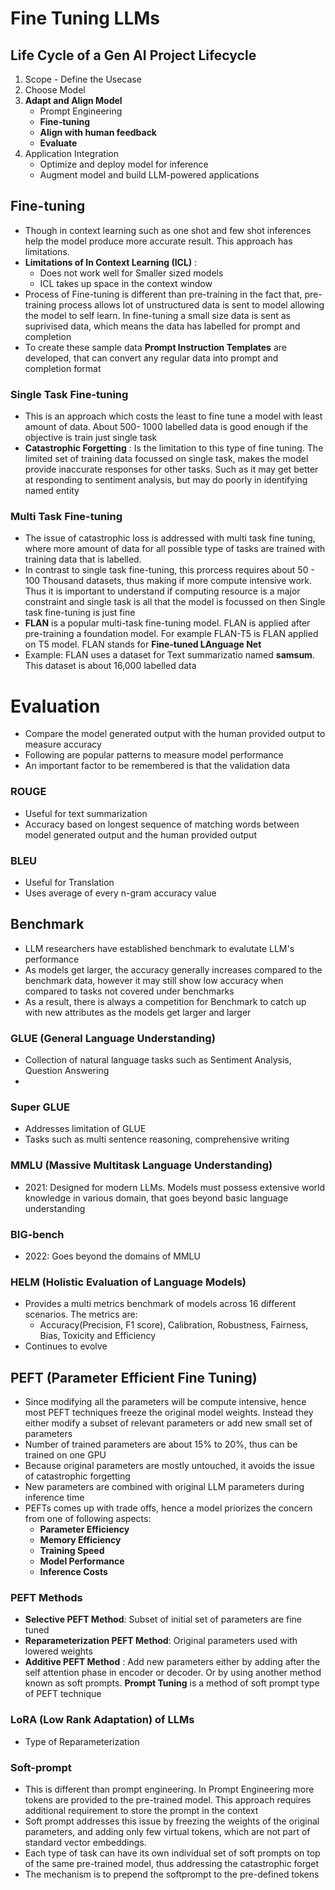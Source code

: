 # Fine Tuning LLMs

## Life Cycle of a Gen AI Project Lifecycle
1. Scope - Define the Usecase
2. Choose Model
3. **Adapt and Align Model**
    - Prompt Engineering
    - **Fine-tuning**
    - **Align with human feedback**
    - **Evaluate**
4. Application Integration
    - Optimize and deploy model for inference
    - Augment model and build LLM-powered applications

## Fine-tuning
- Though in context learning such as one shot and few shot inferences help the model produce more accurate result. This approach has limitations.
- **Limitations of In Context Learning (ICL)** : 
    - Does not work well for Smaller sized models
    - ICL takes up space in the context window
- Process of Fine-tuning is different than pre-training in the fact that, pre-training process allows lot of unstructured data is sent to model allowing the model to self learn. In fine-tuning a small size data is sent as suprivised data, which means the data has labelled for prompt and completion
- To create these sample data **Prompt Instruction Templates** are developed, that can convert any regular data into prompt and completion format

### Single Task Fine-tuning
- This is an approach which costs the least to fine tune a model with least amount of data. About 500- 1000 labelled data is good enough if the objective is train just single task
- **Catastrophic Forgetting** : Is the limitation to this type of fine tuning. The limited set of training data focussed on single task, makes the model provide inaccurate responses for other tasks. Such as it may get better at responding to sentiment analysis, but may do poorly in identifying named entity

### Multi Task Fine-tuning
- The issue of catastrophic loss is addressed with multi task fine tuning, where more amount of data for all possible type of tasks are trained with training data that is labelled. 
- In contrast to single task fine-tuning, this prorcess requires about 50 - 100 Thousand datasets, thus making if more compute intensive work. Thus it is important to understand if computing resource is a major constraint and single task is all that the model is focussed on then Single task fine-tuning is just fine
- **FLAN** is a popular multi-task fine-tuning model. FLAN is applied after pre-training a foundation model. For example FLAN-T5 is FLAN applied on T5 model. FLAN stands for **Fine-tuned LAnguage Net**
- Example: FLAN uses a dataset for Text summarizatio named **samsum**. This dataset is about 16,000 labelled data

# Evaluation
- Compare the model generated output with the human provided output to measure accuracy
- Following are popular patterns to measure model performance
- An important factor to be remembered is that the validation data

### ROUGE
- Useful for text summarization
- Accuracy based on longest sequence of matching words between model generated output and the human provided output 

### BLEU
- Useful for Translation
- Uses average of every n-gram accuracy value

## Benchmark
- LLM researchers have established benchmark to evalutate LLM's performance
- As models get larger, the accuracy generally increases compared to the benchmark data, however it may still show low accuracy when compared to tasks not covered under benchmarks
- As a result, there is always a competition for Benchmark to catch up with new attributes as the models get larger and larger
 

### GLUE (General Language Understanding)
- Collection of natural language tasks such as Sentiment Analysis, Question Answering
- 

### Super GLUE
- Addresses limitation of GLUE
- Tasks such as multi sentence reasoning, comprehensive writing

### MMLU (Massive Multitask Language Understanding)
- 2021: Designed for modern LLMs. Models must possess extensive world knowledge in various domain, that goes beyond basic language understanding

### BIG-bench
- 2022: Goes beyond the domains of MMLU

### HELM (Holistic Evaluation of Language Models)
- Provides a multi metrics benchmark of models across 16 different scenarios. The metrics are:
    - Accuracy(Precision, F1 score), Calibration, Robustness, Fairness, Bias, Toxicity and Efficiency
- Continues to evolve 

## PEFT (Parameter Efficient Fine Tuning)
- Since modifying all the parameters will be compute intensive, hence most PEFT techniques freeze the original model weights. Instead they either modify a subset of relevant parameters or add new small set of parameters 
-  Number of trained parameters are about 15% to 20%, thus can be trained on one GPU
- Because original parameters are mostly untouched, it avoids the issue of catastrophic forgetting
- New parameters are combined with original LLM parameters during inference time
- PEFTs comes up with trade offs, hence a model priorizes the concern from one of following aspects:
    - **Parameter Efficiency**
    - **Memory Efficiency**
    - **Training Speed**
    - **Model Performance**
    - **Inference Costs**

### PEFT Methods
- **Selective PEFT Method**: Subset of initial set of parameters are fine tuned
- **Reparameterization PEFT Method**: Original parameters used with lowered weights
- **Additive PEFT Method** : Add new parameters either by adding after the self attention phase in encoder or decoder. Or by using another method known as soft prompts. **Prompt Tuning** is a method of soft prompt type of PEFT technique

### LoRA (Low Rank Adaptation) of LLMs
- Type of Reparameterization 

### Soft-prompt
- This is different than prompt engineering. In Prompt Engineering more tokens are provided to the pre-trained model. This approach requires additional requirement to store the prompt in the context
- Soft prompt addresses this issue by freezing the weights of the original parameters, and adding only few virtual tokens, which are not part of standard vector embeddings. 
- Each type of task can have its own individual set of soft prompts on top of the same pre-trained model, thus addressing the catastrophic forget
- The mechanism is to prepend the softprompt to the pre-defined tokens
